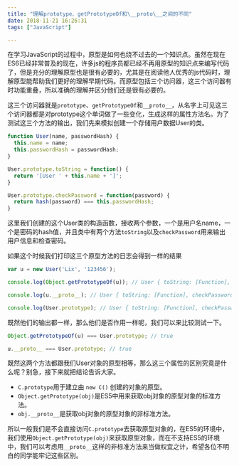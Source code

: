 ```yaml
---
title: "理解prototype、getPrototypeOf和\__proto\__之间的不同"
date: 2018-11-21 16:26:31
tags: ["JavaScript"]

---
```


在学习JavaScript的过程中，原型是如何也绕不过去的一个知识点。虽然在现在ES6已经非常普及的现在，许多js的程序员都已经不再用原型的知识点来编写代码了，但是充分的理解原型也是很有必要的，尤其是在阅读他人优秀的js代码时，理解原型能帮助我们更好的理解早期代码。而原型包括三个访问器，这三个访问器有时功能重叠，所以准确的理解并区分他们还是很有必要的。

<!--more-->

这三个访问器就是`prototype`、`getPrototypeOf`和`__proto__`，从名字上可见这三个访问器都是对prototype这个单词做了一些变化，生成这样的属性方法名。为了测试这三个方法的输出，我们先来模拟创建一个存储用户数据User的类。

```js
function User(name, passwordHash) {
  this.name = name;
  this.passwordHash = passwordHash;
}

User.prototype.toString = function() {
  return '[User ' + this.name + ']';
}

User.prototype.checkPassword = function(password) {
  return hash(password) === this.passwordHash;
}

```

这里我们创建的这个User类的构造函数，接收两个参数，一个是用户名name，一个是密码的hash值，并且类中有两个方法`toString`以及`checkPassword`用来输出用户信息和检查密码。

如果这个时候我们打印这三个原型方法的日志会得到一样的结果

```js
var u = new User('Lix', '123456');

console.log(Object.getPrototypeOf(u)); // User { toString: [Function], checkPassword: [Function] }

console.log(u.__proto__); // User { toString: [Function], checkPassword: [Function] }

console.log(User.prototype); // User { toString: [Function], checkPassword: [Function] }
```

既然他们的输出都一样，那么他们是否作用一样呢，我们可以来比较测试一下。

```js
Object.getPrototypeOf(u) === User.prototype; // true
```

```js
u.__proto__ === User.prototype; // true
```

既然这两个方法都跟我们User对象的原型相等，那么这三个属性的区别究竟是什么呢？别急，接下来就把结论告诉大家。

- `C.prototype`用于建立由 `new C()` 创建的对象的原型。
- `Object.getPrototype(obj)`是ES5中用来获取obj对象的原型对象的标准方法。
- `obj.__proto__`是获取obj对象的原型对象的非标准方法。

所以一般我们是不会直接访问`C.prototype`去获取原型对象的，在ES5的环境中，我们使用`Object.getPrototype(obj)`来获取原型对象，而在不支持ES5的环境中，我们可以考虑用`__proto__`这样的非标准方法来当做权宜之计，希望各位不明白的同学能牢记这些区别。
